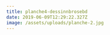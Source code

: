 ```yaml
---
title: planche4-dessinnbrosebd
date: 2019-06-09T12:29:22.327Z
image: /assets/uploads/planche-2.jpg
---
```


